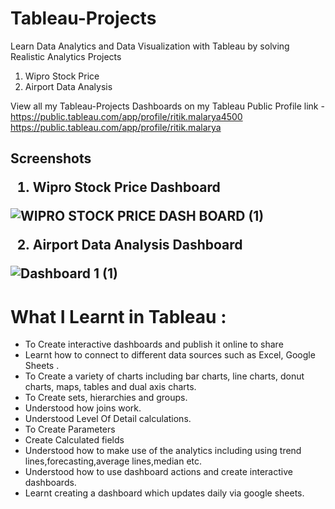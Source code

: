 # Tableau-Projects
Learn Data Analytics and Data Visualization with Tableau by solving Realistic Analytics Projects

1. Wipro Stock Price
2. Airport Data Analysis


View all my Tableau-Projects Dashboards on my Tableau Public Profile link -
https://public.tableau.com/app/profile/ritik.malarya4500
https://public.tableau.com/app/profile/ritik.malarya

<H2> Screenshots

1. Wipro Stock Price Dashboard
  
![WIPRO STOCK PRICE DASH BOARD (1)](https://user-images.githubusercontent.com/65644535/134008388-d2cc4e07-135f-4510-9236-d247c4b5f201.png)
  
2. Airport Data Analysis Dashboard
 
![Dashboard 1 (1)](https://user-images.githubusercontent.com/65644535/135042032-41e3fdbb-1881-451d-93c5-8fcb541d4bba.png)
 



# What I Learnt in Tableau :
  
  
  
 * To Create interactive dashboards and publish it online to share
* Learnt how to connect to different data sources such as Excel, Google Sheets .
* To Create a variety of charts including bar charts, line charts, donut charts, maps, tables and dual axis charts.
* To Create sets, hierarchies and groups.
* Understood how joins work.
* Understood Level Of Detail calculations.
* To Create Parameters
* Create Calculated fields  
* Understood how to make use of the analytics  including using trend lines,forecasting,average lines,median etc.
* Understood how to use dashboard actions and create interactive dashboards.
* Learnt creating a dashboard which updates daily via google sheets.


